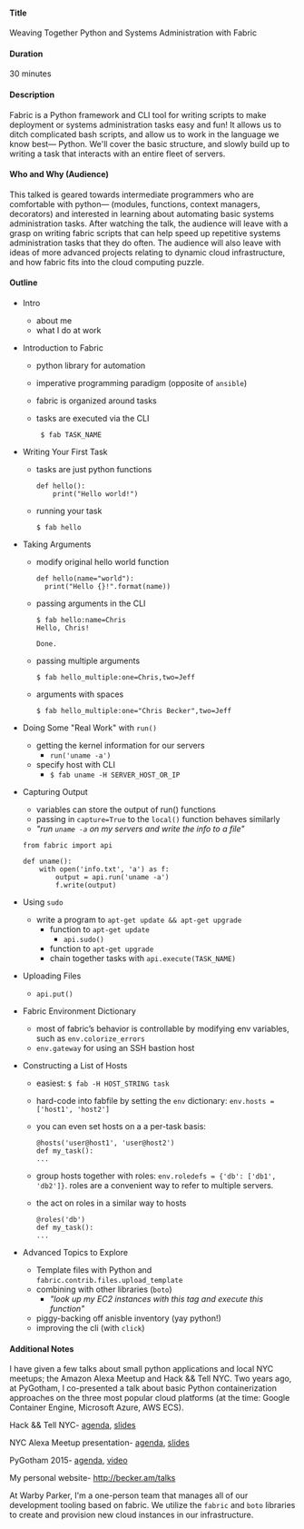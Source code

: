 #### Title
Weaving Together Python and Systems Administration with Fabric

#### Duration
30 minutes

#### Description
Fabric is a Python framework and CLI tool for writing scripts to make deployment
or systems administration tasks easy and fun! It allows us to ditch complicated
bash scripts, and allow us to work in the language we know best— Python. We'll
cover the basic structure, and slowly build up to writing a task that interacts
with an entire fleet of servers.

#### Who and Why (Audience)
This talked is geared towards intermediate programmers who are comfortable with
python— (modules, functions, context managers, decorators) and interested in
learning about automating basic systems administration tasks. After watching the
talk, the audience will leave with a grasp on writing fabric scripts that can
help speed up repetitive systems administration tasks that they do often. The
audience will also leave with ideas of more advanced projects relating to
dynamic cloud infrastructure, and how fabric fits into the cloud computing
puzzle.

#### Outline
  * Intro
    * about me
    * what I do at work
  * Introduction to Fabric
    * python library for automation
    * imperative programming paradigm (opposite of `ansible`)
    * fabric is organized around tasks
    * tasks are executed via the CLI
    
      ` $ fab TASK_NAME`
  * Writing Your First Task
    * tasks are just python functions
    
      ```
      def hello():
          print("Hello world!")
      ```
    * running your task
    
      `$ fab hello`
  * Taking Arguments
    * modify original hello world function
    
      ```
      def hello(name="world"):
        print("Hello {}!".format(name))
      ```
    * passing arguments in the CLI
    
      ```
      $ fab hello:name=Chris
      Hello, Chris!
      
      Done.
      ```
    * passing multiple arguments
    
      `$ fab hello_multiple:one=Chris,two=Jeff`
    * arguments with spaces
    
      `$ fab hello_multiple:one="Chris Becker",two=Jeff`
  * Doing Some "Real Work" with `run()`
    * getting the kernel information for our servers
      * `run('uname -a')`
    * specify host with CLI
      * `$ fab uname -H SERVER_HOST_OR_IP`
  * Capturing Output
    * variables can store the output of run() functions
    * passing in `capture=True` to the `local()` function behaves similarly
    * _"run `uname -a` on my servers and write the info to a file"_
    
    ```
    from fabric import api
    
    def uname():
        with open('info.txt', 'a') as f:
            output = api.run('uname -a')
            f.write(output)
    ```
    
  * Using `sudo`
    * write a program to `apt-get update && apt-get upgrade`
      * function to `apt-get update`
        * `api.sudo()`
      * function to `apt-get upgrade`
      * chain together tasks with `api.execute(TASK_NAME)`
  * Uploading Files
    * `api.put()`
  * Fabric Environment Dictionary
    * most of fabric’s behavior is controllable by modifying env variables,
      such as `env.colorize_errors`
    * `env.gateway` for using an SSH bastion host
  * Constructing a List of Hosts
    * easiest: `$ fab -H HOST_STRING task`
    * hard-code into fabfile by setting the `env` dictionary:
      `env.hosts = ['host1', 'host2']`
    * you can even set hosts on a a per-task basis:

      ```
      @hosts('user@host1', 'user@host2')
      def my_task():
      ...
      ```
    * group hosts together with roles: `env.roledefs = {'db': ['db1', 'db2']}`.
      roles are a convenient way to refer to multiple servers.
    * the act on roles in a similar way to hosts
    
      ```
      @roles('db')
      def my_task():
      ...
      ```
  * Advanced Topics to Explore
    * Template files with Python and `fabric.contrib.files.upload_template`
    * combining with other libraries (`boto`)
      * _"look up my EC2 instances with this tag and execute this function"_
    * piggy-backing off anisble inventory (yay python!)
    * improving the cli (with `click`)

#### Additional Notes
I have given a few talks about small python applications and local NYC meetups;
the Amazon Alexa Meetup and Hack && Tell NYC. Two years ago, at PyGotham, I
co-presented a talk about basic Python containerization approaches on the three
most popular cloud platforms (at the time: Google Container Engine, Microsoft
Azure, AWS ECS).

Hack && Tell NYC-
[agenda](https://github.com/hackandtell/wrapup/blob/master/nyc/round-38-wrapup.md#chris-becker---is-my-train-fucked),
[slides](http://becker.am/talks/is_my_train_fucked.pdf)
 
NYC Alexa Meetup presentation-
[agenda](https://www.meetup.com/NYC-Amazon-Alexa-Meetup/events/232256046/),
[slides](http://becker.am/talks/dishwasher_alexa_meetup.pdf)
 
PyGotham 2015-
[agenda](https://2015.pygotham.org/talks/163/docker-containers-in-the/),
[video](https://www.youtube.com/watch?v=yT2H-H39284)

My personal website- http://becker.am/talks

At Warby Parker, I'm a one-person team that manages all of our development
tooling based on fabric. We utilize the `fabric` and `boto` libraries to create and
provision new cloud instances in our infrastructure. 


